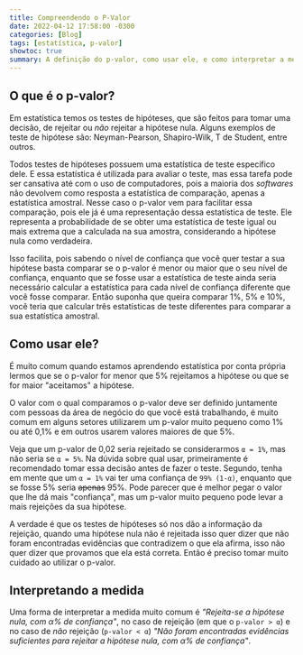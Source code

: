 ```yaml
---
title: Compreendendo o P-Valor
date: 2022-04-12 17:58:00 -0300
categories: [Blog]
tags: [estatística, p-valor]
showtoc: true
summary: A definição do p-valor, como usar ele, e como interpretar a medida
---
```


## O que é o p-valor?

Em estatística temos os testes de hipóteses, que são feitos para tomar uma decisão, de rejeitar ou *não* rejeitar a hipótese nula. Alguns exemplos de teste de hipótese são: Neyman-Pearson, Shapiro-Wilk, T de Student, entre outros.

Todos testes de hipóteses possuem uma estatística de teste específico dele. E essa estatística é utilizada para avaliar o teste, mas essa tarefa pode ser cansativa até com o uso de computadores, pois a maioria dos _softwares_ não devolvem como resposta a estatística de comparação, apenas a estatística amostral. Nesse caso o p-valor vem para facilitar essa comparação, pois ele já é uma representação dessa estatística de teste. Ele representa a probabilidade de se obter uma estatística de teste igual ou mais extrema que a calculada na sua amostra, considerando a hipótese nula como verdadeira.

Isso facilita, pois sabendo o nível de confiança que você quer testar a sua hipótese basta comparar se o p-valor é menor ou maior que o seu nível de confiança, enquanto que se fosse usar a estatística de teste ainda seria necessário calcular a estatística para cada nível de confiança diferente que você fosse comparar. Então suponha que queira comparar 1%, 5% e 10%, você teria que calcular três estatísticas de teste diferentes para comparar a sua estatística amostral.

## Como usar ele?

É muito comum quando estamos aprendendo estatística por conta própria lermos que se o p-valor for menor que 5% rejeitamos a hipótese ou que se for maior "aceitamos" a hipótese.

O valor com o qual comparamos o p-valor deve ser definido juntamente com pessoas da área de negócio do que você está trabalhando, é muito comum em alguns setores utilizarem um p-valor muito pequeno como 1% ou até 0,1% e em outros usarem valores maiores de que 5%.

Veja que um p-valor de 0,02 seria rejeitado se considerarmos `α = 1%`, mas não seria se `α = 5%`. Na dúvida sobre qual usar, primeiramente é recomendado tomar essa decisão antes de fazer o teste. Segundo, tenha em mente que um `α = 1%` vai ter uma confiança de `99% (1-α)`, enquanto que se fosse 5% seria ~~apenas~~ 95%. Pode parecer que é melhor pegar o valor que lhe dá mais "confiança", mas um p-valor muito pequeno pode levar a mais rejeições da sua hipótese.

A verdade é que os testes de hipóteses só nos dão a informação da rejeição, quando uma hipótese nula não é rejeitada isso quer dizer que não foram encontradas evidências que contradizem o que ela afirma, isso não quer dizer que provamos que ela está correta. Então é preciso tomar muito cuidado ao utilizar o p-valor.

## Interpretando a medida

Uma forma de interpretar a medida muito comum é _"Rejeita-se a hipótese nula, com α% de confiança"_, no caso de rejeição (em que o `p-valor > α`) e no caso de *não* rejeição (`p-valor < α`) _"Não foram encontradas evidências suficientes para rejeitar a hipótese nula, com α% de confiança"_.
